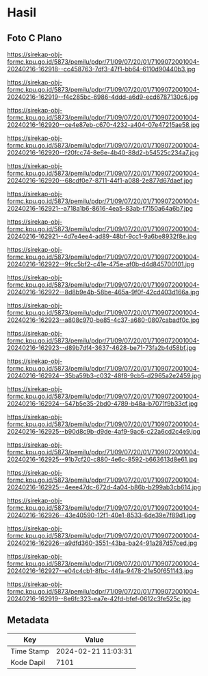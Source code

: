 # Hasil

## Foto C Plano

https://sirekap-obj-formc.kpu.go.id/5873/pemilu/pdpr/71/09/07/20/01/7109072001004-20240216-162918--cc458763-7df3-47f1-bb64-6110d90440b3.jpg

https://sirekap-obj-formc.kpu.go.id/5873/pemilu/pdpr/71/09/07/20/01/7109072001004-20240216-162919--f4c285bc-6986-4ddd-a6d9-ecd6787130c6.jpg

https://sirekap-obj-formc.kpu.go.id/5873/pemilu/pdpr/71/09/07/20/01/7109072001004-20240216-162920--ce4e87eb-c670-4232-a404-07e47215ae58.jpg

https://sirekap-obj-formc.kpu.go.id/5873/pemilu/pdpr/71/09/07/20/01/7109072001004-20240216-162920--f20fcc74-8e6e-4b40-88d2-b54525c234a7.jpg

https://sirekap-obj-formc.kpu.go.id/5873/pemilu/pdpr/71/09/07/20/01/7109072001004-20240216-162920--68cdf0e7-8711-44f1-a088-2e877d67daef.jpg

https://sirekap-obj-formc.kpu.go.id/5873/pemilu/pdpr/71/09/07/20/01/7109072001004-20240216-162921--a718a1b6-8616-4ea5-83ab-f7150a64a6b7.jpg

https://sirekap-obj-formc.kpu.go.id/5873/pemilu/pdpr/71/09/07/20/01/7109072001004-20240216-162921--4d7e4ee4-ad89-48bf-9cc1-9a6be8932f8e.jpg

https://sirekap-obj-formc.kpu.go.id/5873/pemilu/pdpr/71/09/07/20/01/7109072001004-20240216-162922--9fcc5bf2-c41e-475e-af0b-d4d845700101.jpg

https://sirekap-obj-formc.kpu.go.id/5873/pemilu/pdpr/71/09/07/20/01/7109072001004-20240216-162922--8d8b9e4b-58be-465a-9f0f-42cd403d166a.jpg

https://sirekap-obj-formc.kpu.go.id/5873/pemilu/pdpr/71/09/07/20/01/7109072001004-20240216-162923--a808c970-be85-4c37-a680-0807cabadf0c.jpg

https://sirekap-obj-formc.kpu.go.id/5873/pemilu/pdpr/71/09/07/20/01/7109072001004-20240216-162923--d89b7df4-3637-4628-be71-73fa2b4d58bf.jpg

https://sirekap-obj-formc.kpu.go.id/5873/pemilu/pdpr/71/09/07/20/01/7109072001004-20240216-162924--35ba59b3-c032-48f8-9cb5-d2965a2e2459.jpg

https://sirekap-obj-formc.kpu.go.id/5873/pemilu/pdpr/71/09/07/20/01/7109072001004-20240216-162924--547b5e35-2bd0-4789-b48a-b7071f9b33cf.jpg

https://sirekap-obj-formc.kpu.go.id/5873/pemilu/pdpr/71/09/07/20/01/7109072001004-20240216-162925--b90d8c9b-d9de-4af9-9ac6-c22a6cd2c4e9.jpg

https://sirekap-obj-formc.kpu.go.id/5873/pemilu/pdpr/71/09/07/20/01/7109072001004-20240216-162925--91b7cf20-c880-4e6c-8592-b663613d8e61.jpg

https://sirekap-obj-formc.kpu.go.id/5873/pemilu/pdpr/71/09/07/20/01/7109072001004-20240216-162925--4eee47dc-672d-4a04-b86b-b299ab3cb614.jpg

https://sirekap-obj-formc.kpu.go.id/5873/pemilu/pdpr/71/09/07/20/01/7109072001004-20240216-162926--43e40590-12f1-40e1-8533-6de39e7f89d1.jpg

https://sirekap-obj-formc.kpu.go.id/5873/pemilu/pdpr/71/09/07/20/01/7109072001004-20240216-162926--a9dfd360-3551-43ba-ba24-91a287d57ced.jpg

https://sirekap-obj-formc.kpu.go.id/5873/pemilu/pdpr/71/09/07/20/01/7109072001004-20240216-162927--e04c4cb1-8fbc-44fa-9478-21e50f651143.jpg

https://sirekap-obj-formc.kpu.go.id/5873/pemilu/pdpr/71/09/07/20/01/7109072001004-20240216-162919--8e6fc323-ea7e-42fd-bfef-0612c3fe525c.jpg


## Metadata

| Key        | Value               |
| ---------- | ------------------- |
| Time Stamp | 2024-02-21 11:03:31 |
| Kode Dapil | 7101                |



